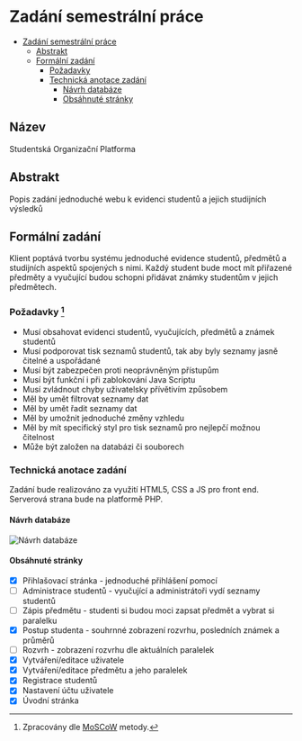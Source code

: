 # Zadání semestrální práce

- [Zadání semestrální práce](#zadání-semestrální-práce)
  - [Abstrakt](#abstrakt)
  - [Formální zadání](#formální-zadání)
    - [Požadavky](#požadavky-1)
    - [Technická anotace zadání](#technická-anotace-zadání)
      - [Návrh databáze](#návrh-databáze)
      - [Obsáhnuté stránky](#obsáhnuté-stránky)

## Název

Studentská Organizační Platforma

## Abstrakt

Popis zadání jednoduché webu k evidenci studentů a jejich studijních výsledků

## Formální zadání

Klient poptává tvorbu systému jednoduché evidence studentů, předmětů a studijních aspektů spojených s nimi.
Každý student bude moct mít přiřazené předměty a vyučující budou schopni přidávat známky studentům v jejich předmětech.

### Požadavky [^1]

- Musí obsahovat evidenci studentů, vyučujících, předmětů a známek studentů
- Musí podporovat tisk seznamů studentů, tak aby byly seznamy jasně čitelné a uspořádané
- Musí být zabezpečen proti neoprávněným přístupům
- Musí být funkční i při zablokování Java Scriptu
- Musí zvládnout chyby uživatelsky přívětivím způsobem
- Měl by umět filtrovat seznamy dat
- Měl by umět řadit seznamy dat
- Měl by umožnit jednoduché změny vzhledu
- Měl by mít specifický styl pro tisk seznamů pro nejlepčí možnou čitelnost
- Může být založen na databázi či souborech

[^1]: Zpracovány dle [MoSCoW](https://en.wikipedia.org/wiki/MoSCoW_method) metody.

### Technická anotace zadání

Zadání bude realizováno za využití HTML5, CSS a JS pro front end.
Serverová strana bude na platformě PHP.

#### Návrh databáze

![Návrh databáze](https://cdn.discordapp.com/attachments/513038521192153093/892856858279280720/unknown.png)

#### Obsáhnuté stránky

- [x] Přihlašovací stránka - jednoduché přihlášení pomocí
- [ ] Administrace studentů - vyučující a administrátoři vydí seznamy studentů
- [ ] Zápis předmětu - studenti si budou moci zapsat předmět a vybrat si paralelku
- [x] Postup studenta - souhrnné zobrazení rozvrhu, posledních známek a průměrů
- [ ] Rozvrh - zobrazení rozvrhu dle aktuálních paralelek
- [x] Vytváření/editace uživatele
- [x] Vytváření/editace předmětu a jeho paralelek
- [x] Registrace studentů
- [x] Nastavení účtu uživatele
- [x] Úvodní stránka